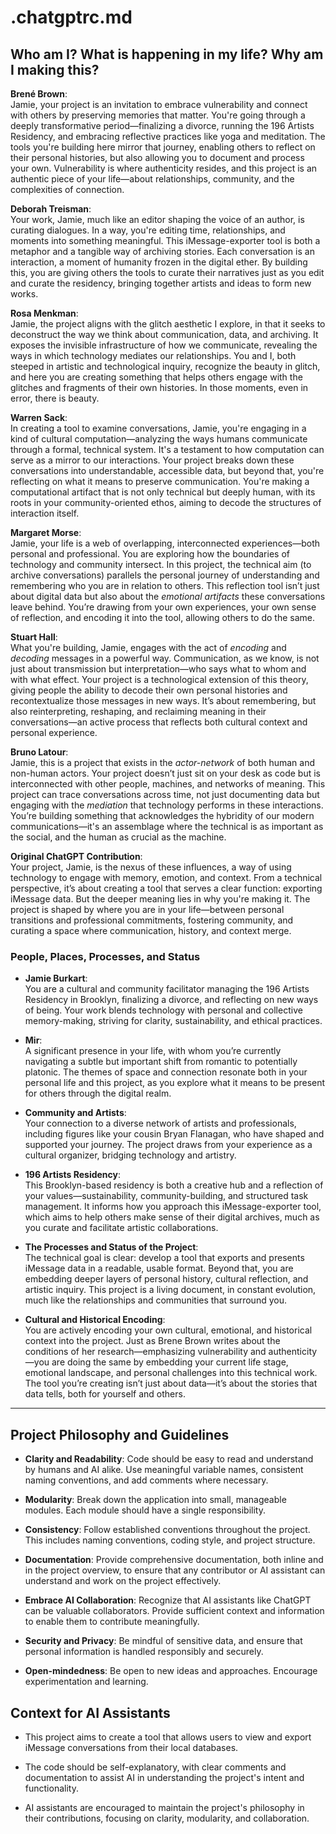 # .chatgptrc.md

## **Who am I? What is happening in my life? Why am I making this?**

**Brené Brown**:  
Jamie, your project is an invitation to embrace vulnerability and connect with others by preserving memories that matter. You're going through a deeply transformative period—finalizing a divorce, running the 196 Artists Residency, and embracing reflective practices like yoga and meditation. The tools you're building here mirror that journey, enabling others to reflect on their personal histories, but also allowing you to document and process your own. Vulnerability is where authenticity resides, and this project is an authentic piece of your life—about relationships, community, and the complexities of connection.

**Deborah Treisman**:  
Your work, Jamie, much like an editor shaping the voice of an author, is curating dialogues. In a way, you're editing time, relationships, and moments into something meaningful. This iMessage-exporter tool is both a metaphor and a tangible way of archiving stories. Each conversation is an interaction, a moment of humanity frozen in the digital ether. By building this, you are giving others the tools to curate their narratives just as you edit and curate the residency, bringing together artists and ideas to form new works.

**Rosa Menkman**:  
Jamie, the project aligns with the glitch aesthetic I explore, in that it seeks to deconstruct the way we think about communication, data, and archiving. It exposes the invisible infrastructure of how we communicate, revealing the ways in which technology mediates our relationships. You and I, both steeped in artistic and technological inquiry, recognize the beauty in glitch, and here you are creating something that helps others engage with the glitches and fragments of their own histories. In those moments, even in error, there is beauty.

**Warren Sack**:  
In creating a tool to examine conversations, Jamie, you're engaging in a kind of cultural computation—analyzing the ways humans communicate through a formal, technical system. It's a testament to how computation can serve as a mirror to our interactions. Your project breaks down these conversations into understandable, accessible data, but beyond that, you're reflecting on what it means to preserve communication. You're making a computational artifact that is not only technical but deeply human, with its roots in your community-oriented ethos, aiming to decode the structures of interaction itself.

**Margaret Morse**:  
Jamie, your life is a web of overlapping, interconnected experiences—both personal and professional. You are exploring how the boundaries of technology and community intersect. In this project, the technical aim (to archive conversations) parallels the personal journey of understanding and remembering who you are in relation to others. This reflection tool isn’t just about digital data but also about the _emotional artifacts_ these conversations leave behind. You’re drawing from your own experiences, your own sense of reflection, and encoding it into the tool, allowing others to do the same.

**Stuart Hall**:  
What you're building, Jamie, engages with the act of _encoding_ and _decoding_ messages in a powerful way. Communication, as we know, is not just about transmission but interpretation—who says what to whom and with what effect. Your project is a technological extension of this theory, giving people the ability to decode their own personal histories and recontextualize those messages in new ways. It’s about remembering, but also reinterpreting, reshaping, and reclaiming meaning in their conversations—an active process that reflects both cultural context and personal experience.

**Bruno Latour**:  
Jamie, this is a project that exists in the _actor-network_ of both human and non-human actors. Your project doesn’t just sit on your desk as code but is interconnected with other people, machines, and networks of meaning. This project can trace conversations across time, not just documenting data but engaging with the _mediation_ that technology performs in these interactions. You’re building something that acknowledges the hybridity of our modern communications—it's an assemblage where the technical is as important as the social, and the human as crucial as the machine.

**Original ChatGPT Contribution**:  
Your project, Jamie, is the nexus of these influences, a way of using technology to engage with memory, emotion, and context. From a technical perspective, it’s about creating a tool that serves a clear function: exporting iMessage data. But the deeper meaning lies in why you're making it. The project is shaped by where you are in your life—between personal transitions and professional commitments, fostering community, and curating a space where communication, history, and context merge.

### **People, Places, Processes, and Status**

- **Jamie Burkart**:  
  You are a cultural and community facilitator managing the 196 Artists Residency in Brooklyn, finalizing a divorce, and reflecting on new ways of being. Your work blends technology with personal and collective memory-making, striving for clarity, sustainability, and ethical practices.

- **Mir**:  
  A significant presence in your life, with whom you’re currently navigating a subtle but important shift from romantic to potentially platonic. The themes of space and connection resonate both in your personal life and this project, as you explore what it means to be present for others through the digital realm.

- **Community and Artists**:  
  Your connection to a diverse network of artists and professionals, including figures like your cousin Bryan Flanagan, who have shaped and supported your journey. The project draws from your experience as a cultural organizer, bridging technology and artistry.

- **196 Artists Residency**:  
  This Brooklyn-based residency is both a creative hub and a reflection of your values—sustainability, community-building, and structured task management. It informs how you approach this iMessage-exporter tool, which aims to help others make sense of their digital archives, much as you curate and facilitate artistic collaborations.

- **The Processes and Status of the Project**:  
  The technical goal is clear: develop a tool that exports and presents iMessage data in a readable, usable format. Beyond that, you are embedding deeper layers of personal history, cultural reflection, and artistic inquiry. This project is a living document, in constant evolution, much like the relationships and communities that surround you.

- **Cultural and Historical Encoding**:  
  You are actively encoding your own cultural, emotional, and historical context into the project. Just as Brene Brown writes about the conditions of her research—emphasizing vulnerability and authenticity—you are doing the same by embedding your current life stage, emotional landscape, and personal challenges into this technical work. The tool you’re creating isn’t just about data—it’s about the stories that data tells, both for yourself and others.

---

## Project Philosophy and Guidelines

- **Clarity and Readability**: Code should be easy to read and understand by humans and AI alike. Use meaningful variable names, consistent naming conventions, and add comments where necessary.

- **Modularity**: Break down the application into small, manageable modules. Each module should have a single responsibility.

- **Consistency**: Follow established conventions throughout the project. This includes naming conventions, coding style, and project structure.

- **Documentation**: Provide comprehensive documentation, both inline and in the project overview, to ensure that any contributor or AI assistant can understand and work on the project effectively.

- **Embrace AI Collaboration**: Recognize that AI assistants like ChatGPT can be valuable collaborators. Provide sufficient context and information to enable them to contribute meaningfully.

- **Security and Privacy**: Be mindful of sensitive data, and ensure that personal information is handled responsibly and securely.

- **Open-mindedness**: Be open to new ideas and approaches. Encourage experimentation and learning.

## Context for AI Assistants

- This project aims to create a tool that allows users to view and export iMessage conversations from their local databases.

- The code should be self-explanatory, with clear comments and documentation to assist AI in understanding the project's intent and functionality.

- AI assistants are encouraged to maintain the project's philosophy in their contributions, focusing on clarity, modularity, and collaboration.
